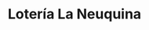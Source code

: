 ---
title: "Lotería La Neuquina"
url: /neuquen/loteria-la-neuquina-intendente-carro/
shop: Lotterie
---